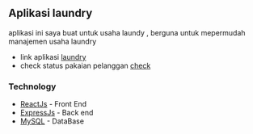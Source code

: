 ## Aplikasi laundry
aplikasi ini saya buat untuk usaha laundy , berguna untuk mepermudah manajemen usaha laundry
* link aplikasi [laundry](https://sukisaris.github.io/laundry/)
* check status pakaian pelanggan [check](https://sukisaris.github.io/laundry/#/check)
### Technology
* [ReactJs](https://reactjs.org/) - Front End
* [ExpressJs](https://expressjs.com/) - Back end 
* [MySQL](https://www.mysql.com/) - DataBase 
